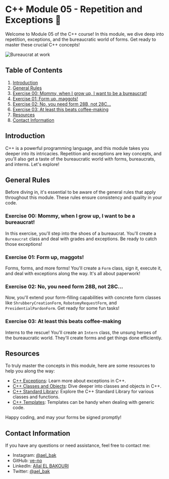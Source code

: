 # C++ Module 05 - Repetition and Exceptions 🚀

Welcome to Module 05 of the C++ course! In this module, we dive deep into repetition, exceptions, and the bureaucratic world of forms. Get ready to master these crucial C++ concepts!

![Bureaucrat at work](bureaucrat.jpg)

## Table of Contents
1. [Introduction](#introduction)
2. [General Rules](#general-rules)
3. [Exercise 00: Mommy, when I grow up, I want to be a bureaucrat!](#exercise-00-mommy-when-i-grow-up-i-want-to-be-a-bureaucrat)
4. [Exercise 01: Form up, maggots!](#exercise-01-form-up-maggots)
5. [Exercise 02: No, you need form 28B, not 28C...](#exercise-02-no-you-need-form-28b-not-28c)
6. [Exercise 03: At least this beats coffee-making](#exercise-03-at-least-this-beats-coffee-making)
7. [Resources](#resources)
8. [Contact Information](#contact-information)

## Introduction
C++ is a powerful programming language, and this module takes you deeper into its intricacies. Repetition and exceptions are key concepts, and you'll also get a taste of the bureaucratic world with forms, bureaucrats, and interns. Let's explore!

## General Rules
Before diving in, it's essential to be aware of the general rules that apply throughout this module. These rules ensure consistency and quality in your code.

### Exercise 00: Mommy, when I grow up, I want to be a bureaucrat!
In this exercise, you'll step into the shoes of a bureaucrat. You'll create a `Bureaucrat` class and deal with grades and exceptions. Be ready to catch those exceptions!

### Exercise 01: Form up, maggots!
Forms, forms, and more forms! You'll create a `Form` class, sign it, execute it, and deal with exceptions along the way. It's all about paperwork!

### Exercise 02: No, you need form 28B, not 28C...
Now, you'll extend your form-filling capabilities with concrete form classes like `ShrubberyCreationForm`, `RobotomyRequestForm`, and `PresidentialPardonForm`. Get ready for some fun tasks!

### Exercise 03: At least this beats coffee-making
Interns to the rescue! You'll create an `Intern` class, the unsung heroes of the bureaucratic world. They'll create forms and get things done efficiently.

## Resources
To truly master the concepts in this module, here are some resources to help you along the way:

- [C++ Exceptions](https://www.cplusplus.com/doc/tutorial/exceptions/): Learn more about exceptions in C++.
- [C++ Classes and Objects](https://www.geeksforgeeks.org/c-classes-and-objects/): Dive deeper into classes and objects in C++.
- [C++ Standard Library](https://en.cppreference.com/w/cpp/header): Explore the C++ Standard Library for various classes and functions.
- [C++ Templates](https://www.tutorialspoint.com/cplusplus/cpp_templates.htm): Templates can be handy when dealing with generic code.

Happy coding, and may your forms be signed promptly!

## Contact Information

If you have any questions or need assistance, feel free to contact me:

- Instagram: [@ael_bak](https://www.instagram.com/ael_bak/)
- GitHub: [ve-no](https://github.com/ve-no)
- LinkedIn: [Allal EL BAKOURI](https://www.linkedin.com/in/allal-el-bakouri-ba3565205/)
- Twitter: [@ael_bak](https://twitter.com/ael_bak)
